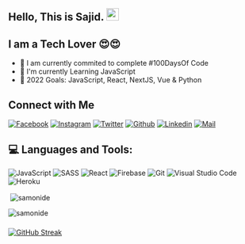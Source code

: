<!-- welcome message -->
<h2>Hello, This is Sajid. <img src="https://media.giphy.com/media/hvRJCLFzcasrR4ia7z/giphy.gif" width="25px"> </h2>

###

## I am a Tech Lover 😍😍

- 📙 I am currently commited to complete #100DaysOf Code
- 🌱 I'm currently Learning JavaScript
- 🎯 2022 Goals: JavaScript, React, NextJS, Vue & Python

## Connect with Me

[![Facebook](https://img.shields.io/badge/Facebook-1877F2?style=for-the-badge&logo=facebook&logoColor=white)](https://www.facebook.com/samonide/)
[![Instagram](https://img.shields.io/badge/Instagram-E4405F?style=for-the-badge&logo=instagram&logoColor=white)](https://www.instagram.com/samonide/)
[![Twitter](https://img.shields.io/badge/Twitter-1DA1F2?style=for-the-badge&logo=twitter&logoColor=white)](https://twitter.com/thesamonide)
[![Github](https://img.shields.io/badge/GitHub-100000?style=for-the-badge&logo=github&logoColor=white)](https://github.com/samonide)
[![Linkedin](https://img.shields.io/badge/LinkedIn-0077B5?style=for-the-badge&logo=linkedin&logoColor=white)](https://www.linkedin.com/in/samonide/)
[![Mail](https://img.shields.io/badge/Gmail-D14836?style=for-the-badge&logo=gmail&logoColor=white)](mailto:itzsamonide@gmail.com)



## 💻 Languages and Tools:

![JavaScript](https://img.shields.io/badge/JavaScript-F7DF1E?style=for-the-badge&logo=javascript&logoColor=black)
![SASS](https://img.shields.io/badge/Sass-CC6699?style=for-the-badge&logo=sass&logoColor=white)
![React](https://img.shields.io/badge/React-20232A?style=for-the-badge&logo=react&logoColor=61DAFB)
![Firebase](https://img.shields.io/badge/firebase-ffca28?style=for-the-badge&logo=firebase&logoColor=black)
![Git](https://img.shields.io/badge/Git-F05032?style=for-the-badge&logo=git&logoColor=white)
![Visual Studio Code](https://img.shields.io/badge/Visual_Studio_Code-0078D4?style=for-the-badge&logo=visual%20studio%20code&logoColor=white)
![Heroku](https://img.shields.io/badge/Heroku-430098?style=for-the-badge&logo=heroku&logoColor=white)


<p>&nbsp;<img align="center" src="https://github-readme-stats.vercel.app/api?username=samonide&show_icons=true&theme=cobalt&title_color=3cb480&locale=en" alt="samonide" /></p>

<p><img align="left" src="https://github-readme-stats.vercel.app/api/top-langs?username=samonide&show_icons=true&theme=cobalt&title_color=3cb480&locale=en&layout=compact" alt="samonide" /></p> <br>

###

[![GitHub Streak](https://github-readme-streak-stats.herokuapp.com?user=samonide&theme=react&date_format=M%20j%5B%2C%20Y%5D)](https://git.io/streak-stats)
